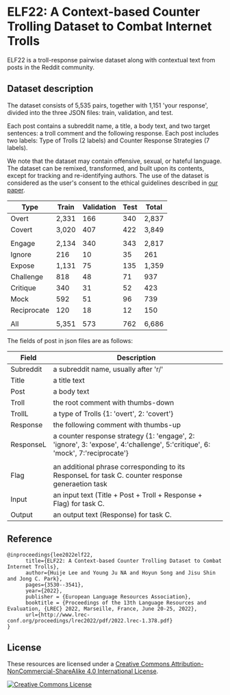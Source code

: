 # ELF22: A Context-based Counter Trolling Dataset to Combat Internet Trolls

ELF22 is a troll-response pairwise dataset along with contextual text from posts in the Reddit community.

## Dataset description
The dataset consists of 5,535 pairs, together with 1,151 'your response', divided into the three JSON files: train, validation, and test.

Each post contains a subreddit name, a title, a body text, and two target sentences: a troll comment and the following response. Each post includes two labels: Type of Trolls (2 labels) and Counter Response Strategies (7 labels).

We note that the dataset may contain offensive, sexual, or hateful language. The dataset can be remixed, transformed, and built upon its contents, except for tracking and re-identifying authors. The use of the dataset is considered as the user's consent to the ethical guidelines described in [our paper](http://www.lrec-conf.org/proceedings/lrec2022/pdf/2022.lrec-1.378.pdf).

|     Type    |  Train | Validation |  Test |  Total |
|-------------|--------|------------|-------|--------|
| Overt |  2,331 |        166 |   340 |  2,837 |
|  Covert |  3,020 |        407 |   422 |  3,849 |
|              |      |       |  |     |
|  Engage |  2,134 |        340 | 343 |  2,817 |
|  Ignore |  216 |      10 | 35 | 261 |
|  Expose|  1,131 |      75 | 135 | 1,359 |
|  Challenge |  818 |      48 | 71 | 937 |
|  Critique |  340 |      31 | 52 | 423 |
|  Mock |  592 |      51 | 96 | 739 |
|  Reciprocate |  120 |      18 | 12 | 150 |
|              |      |       |  |     |
|     All     | 5,351 |      573| 762 | 6,686 |

The fields of post in json files are as follows:

|     Field    |          Description|
|---------|--------|
| Subreddit| a subreddit name, usually after 'r/' |
| Title        | a title text | 
| Post       |  a body text         | 
| Troll        | the root comment with thumbs-down |        
| TrollL       |  a type of Trolls {1: 'overt', 2: 'covert'}       |       
| Response |  the following comment with thumbs-up         |        
| ResponseL |  a counter response strategy {1: 'engage', 2: 'ignore', 3: 'expose', 4:'challenge', 5:'critique', 6: 'mock', 7:'reciprocate'}         |        
|                 |           |        
| Flag        |  an additional phrase corresponding to its ResponseL for task C. counter response generaetion task       |        |
| Input       |  an input text (Title + Post + Troll + Response + Flag)  for task C.       |        |
| Output     |  an output text (Response)  for task C.        |        |

## Reference

```
@inproceedings{lee2022elf22,
      title={ELF22: A Context-based Counter Trolling Dataset to Combat Internet Trolls},
      author={Huije Lee and Young Ju NA and Hoyun Song and Jisu Shin and Jong C. Park},
      pages={3530--3541},
      year={2022},
      publisher = {European Language Resources Association},
      booktitle = {Proceedings of the 13th Language Resources and Evaluation, {LREC} 2022, Marseille, France, June 20-25, 2022},
      url={http://www.lrec-conf.org/proceedings/lrec2022/pdf/2022.lrec-1.378.pdf}
}
```

## License

These resources are licensed under a <a rel="license" href="https://creativecommons.org/licenses/by-nc-sa/4.0/">Creative Commons Attribution-NonCommercial-ShareAlike 4.0 International License</a>.

<a rel="license" href="https://creativecommons.org/licenses/by-nc-sa/4.0/"><img alt="Creative Commons License" style="border-width:0" src="https://licensebuttons.net/l/by-nc-sa/4.0/88x31.png" /></a><br />
